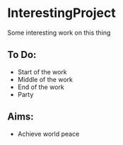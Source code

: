 # InterestingProject
Some interesting work on this thing

## To Do:
- Start of the work
- Middle of the work
- End of the work
- Party

## Aims:
- Achieve world peace
 

